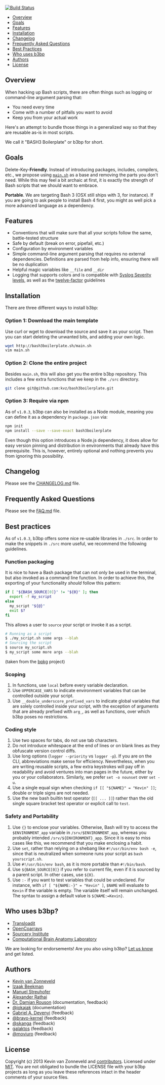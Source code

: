 [![Build Status](https://travis-ci.org/kvz/bash3boilerplate.svg?branch=master)](https://travis-ci.org/kvz/bash3boilerplate)

[This document is formatted with GitHub-Flavored Markdown.    ]:#
[For better viewing, including hyperlinks, read it online at  ]:#
[https://github.com/kvz/bash3boilerplate/blob/master/README.md]:#

* [Overview](#overview)
* [Goals](#goals)
* [Features](#features)
* [Installation](#installation)
* [Changelog](#changelog)
* [Frequently Asked Questions](#frequently-asked-questions)
* [Best Practices](#best-practices)
* [Who uses b3bp](#who-uses-b3bp)
* [Authors](#authors)
* [License](#license)

## Overview

<!--more-->

When hacking up Bash scripts, there are often things such as logging or command-line argument parsing that:

 - You need every time
 - Come with a number of pitfalls you want to avoid
 - Keep you from your actual work
 
Here's an attempt to bundle those things in a generalized way so that
they are reusable as-is in most scripts.

We call it "BASH3 Boilerplate" or b3bp for short.

## Goals

Delete-Key-**Friendly**. Instead of introducing packages, includes, compilers, etc., we propose using [`main.sh`](http://bash3boilerplate.sh/main.sh) as a base and removing the parts you don't need.
While this may feel a bit archaic at first, it is exactly the strength of Bash scripts that we should want to embrace.

**Portable**. We are targeting Bash 3 (OSX still ships
with 3, for instance). If you are going to ask people to install
Bash 4 first, you might as well pick a more advanced language as a
dependency.

## Features

- Conventions that will make sure that all your scripts follow the same, battle-tested structure
- Safe by default (break on error, pipefail, etc.)
- Configuration by environment variables
- Simple command-line argument parsing that requires no external dependencies. Definitions are parsed from help info, ensuring there will be no duplication
- Helpful magic variables like `__file` and `__dir`
- Logging that supports colors and is compatible with [Syslog Severity levels](http://en.wikipedia.org/wiki/Syslog#Severity_levels), as well as the [twelve-factor](http://12factor.net/) guidelines

## Installation

There are three different ways to install b3bp:

### Option 1: Download the main template

Use curl or wget to download the source and save it as your script. Then you can start deleting the unwanted bits, and adding your own logic.

```bash
wget http://bash3boilerplate.sh/main.sh
vim main.sh
```

### Option 2: Clone the entire project

Besides `main.sh`, this will also get you the entire b3bp repository. This includes a few extra functions that we keep in the `./src` directory.

```bash
git clone git@github.com:kvz/bash3boilerplate.git
```

### Option 3: Require via npm

As of `v1.0.3`, b3bp can also be installed as a Node module, meaning you can define it as a dependency in `package.json` via:

```bash
npm init
npm install --save --save-exact bash3boilerplate
```

Even though this option introduces a Node.js dependency, it does allow for easy version pinning and distribution in environments that already have this prerequisite. This is, however, entirely optional and nothing prevents you from ignoring this possibility.

## Changelog

Please see the [CHANGELOG.md](./CHANGELOG.md) file.

## Frequently Asked Questions

Please see the [FAQ.md](./FAQ.md) file.

## Best practices

As of `v1.0.3`, b3bp offers some nice re-usable libraries in `./src`. In order to make the snippets in `./src` more useful, we recommend the following guidelines.

### Function packaging

It is nice to have a Bash package that can not only be used in the terminal, but also invoked as a command line function. In order to achieve this, the exporting of your functionality *should* follow this pattern:

```bash
if [ "${BASH_SOURCE[0]}" != "${0}" ]; then
  export -f my_script
else
  my_script "${@}"
  exit $?
fi
```

This allows a user to `source` your script or invoke it as a script.

```bash
# Running as a script
$ ./my_script.sh some args --blah
# Sourcing the script
$ source my_script.sh
$ my_script some more args --blah
```

(taken from the [bpkg](https://raw.githubusercontent.com/bpkg/bpkg/master/README.md) project)

### Scoping

1. In functions, use `local` before every variable declaration.
1. Use `UPPERCASE_VARS` to indicate environment variables that can be controlled outside your script.
1. Use `__double_underscore_prefixed_vars` to indicate global variables that are solely controlled inside your script, with the exception of arguments that are already prefixed with `arg_`, as well as functions, over which b3bp poses no restrictions.

### Coding style

1. Use two spaces for tabs, do not use tab characters.
1. Do not introduce whitespace at the end of lines or on blank lines as they obfuscate version control diffs.
1. Use long options (`logger --priority` vs `logger -p`). If you are on the CLI, abbreviations make sense for efficiency. Nevertheless, when you are writing reusable scripts, a few extra keystrokes will pay off in readability and avoid ventures into man pages in the future, either by you or your collaborators. Similarly, we prefer `set -o nounset` over `set -u`.
1. Use a single equal sign when checking `if [[ "${NAME}" = "Kevin" ]]`; double or triple signs are not needed.
1. Use the new bash builtin test operator (`[[ ... ]]`) rather than the old single square bracket test operator or explicit call to `test`.

### Safety and Portability

1. Use `{}` to enclose your variables. Otherwise, Bash will try to access the `$ENVIRONMENT_app` variable in `/srv/$ENVIRONMENT_app`, whereas you probably intended `/srv/${ENVIRONMENT}_app`. Since it is easy to miss cases like this, we recommend that you make enclosing a habit.
1. Use `set`, rather than relying on a shebang like `#!/usr/bin/env bash -e`, since that is neutralized when someone runs your script as `bash yourscript.sh`.
1. Use `#!/usr/bin/env bash`, as it is more portable than `#!/bin/bash`.
1. Use `${BASH_SOURCE[0]}` if you refer to current file, even if it is sourced by a parent script. In other cases, use `${0}`.
1. Use `:-` if you want to test variables that could be undeclared. For instance, with `if [ "${NAME:-}" = "Kevin" ]`, `$NAME` will evaluate to `Kevin` if the variable is empty. The variable itself will remain unchanged. The syntax to assign a default value is `${NAME:=Kevin}`.

## Who uses b3bp?

- [Transloadit](https://transloadit.com)
- [OpenCoarrays](http://www.opencoarrays.org)
- [Sourcery Institute](http://www.sourceryinstitute.org)
- [Computational Brain Anatomy Laboratory](http://cobralab.ca/)

We are looking for endorsements! Are you also using b3bp? [Let us know](https://github.com/kvz/bash3boilerplate/issues/new?title=I%20use%20b3bp) and get listed.

## Authors

- [Kevin van Zonneveld](http://kvz.io)
- [Izaak Beekman](https://izaakbeekman.com/)
- [Manuel Streuhofer](https://github.com/mstreuhofer)
- [Alexander Rathai](mailto:Alexander.Rathai@gmail.com)
- [Dr. Damian Rouson](http://www.sourceryinstitute.org/) (documentation, feedback)
- [@jokajak](https://github.com/jokajak) (documentation)
- [Gabriel A. Devenyi](http://staticwave.ca/) (feedback)
- [@bravo-kernel](https://github.com/bravo-kernel) (feedback)
- [@skanga](https://github.com/skanga) (feedback)
- [galaktos](https://www.reddit.com/user/galaktos) (feedback)
- [@moviuro](https://github.com/moviuro) (feedback)

## License

Copyright (c) 2013 Kevin van Zonneveld and [contributors](https://github.com/kvz/bash3boilerplate#authors).
Licensed under [MIT](https://raw.githubusercontent.com/kvz/bash3boilerplate/master/LICENSE).
You are not obligated to bundle the LICENSE file with your b3bp projects as long
as you leave these references intact in the header comments of your source files.

